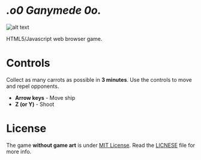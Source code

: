_.o0 Ganymede 0o._
==========================

![alt text](http://i.imgur.com/Dl4CHyT.png "Ganymede")

HTML5/Javascript web browser game. 

# Controls
Collect as many carrots as possible in **3 minutes**. Use the controls to move and repel opponents.

  * **Arrow keys** - Move ship
  * **Z (or Y)** - Shoot

# License
The game **without game art** is under [MIT License](http://opensource.org/licenses/MIT). 
Read the [LICNESE](LICENSE) file for more info.
